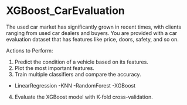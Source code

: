 # XGBoost_CarEvaluation

The used car market has significantly grown in recent times, with clients ranging from used car dealers and buyers. You are provided with a car evaluation dataset that has features like price, doors, safety, and so on.


Actions to Perform:

1. Predict the condition of a vehicle based on its features.
2. Plot the most important features.
3. Train multiple classifiers and compare the accuracy.
 - LinearRegression
 -KNN
 -RandomForest
 -XGBoost
4. Evaluate the XGBoost model with K-fold cross-validation.
